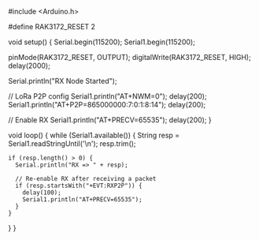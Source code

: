 #include <Arduino.h>

#define RAK3172_RESET 2

void setup() {
  Serial.begin(115200);
  Serial1.begin(115200);

  pinMode(RAK3172_RESET, OUTPUT);
  digitalWrite(RAK3172_RESET, HIGH);
  delay(2000);

  Serial.println("RX Node Started");

  // LoRa P2P config
  Serial1.println("AT+NWM=0");
  delay(200);
  Serial1.println("AT+P2P=865000000:7:0:1:8:14");
  delay(200);

  // Enable RX
  Serial1.println("AT+PRECV=65535");
  delay(200);
}

void loop() {
  while (Serial1.available()) {
    String resp = Serial1.readStringUntil('\n');
    resp.trim();

    if (resp.length() > 0) {
      Serial.println("RX => " + resp);

      // Re-enable RX after receiving a packet
      if (resp.startsWith("+EVT:RXP2P")) {
        delay(100);
        Serial1.println("AT+PRECV=65535");
      }
    }
  }
}
